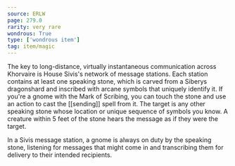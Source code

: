 ```yaml
---
source: ERLW
page: 279.0
rarity: very rare
wondrous: True
type: ['wondrous item']
tag: item/magic
---
```


The key to long-distance, virtually instantaneous communication across Khorvaire is House Sivis's network of message stations. Each station contains at least one speaking stone, which is carved from a Siberys dragonshard and inscribed with arcane symbols that uniquely identify it. If you're a gnome with the Mark of Scribing, you can touch the stone and use an action to cast the [[sending]] spell from it. The target is any other speaking stone whose location or unique sequence of symbols you know. A creature within 5 feet of the stone hears the message as if they were the target.

In a Sivis message station, a gnome is always on duty by the speaking stone, listening for messages that might come in and transcribing them for delivery to their intended recipients.


